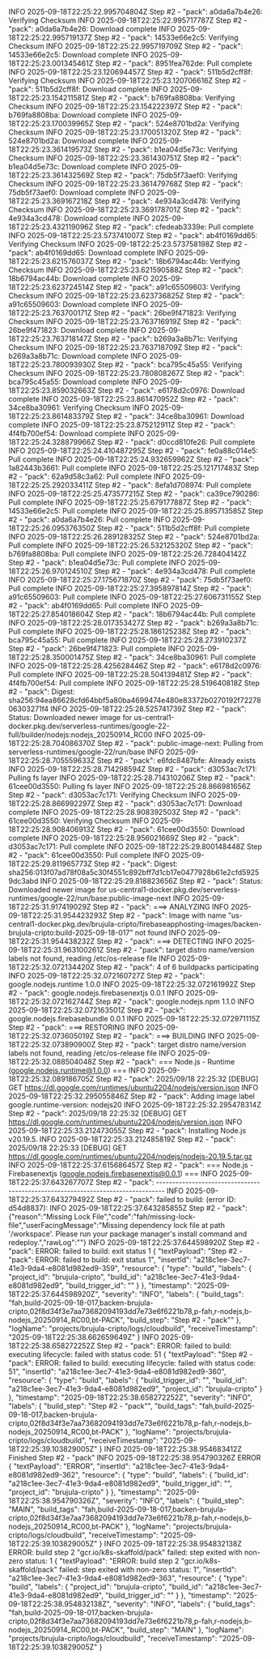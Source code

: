 INFO 2025-09-18T22:25:22.995704804Z Step #2 - "pack": a0da6a7b4e26: Verifying Checksum
INFO 2025-09-18T22:25:22.995717787Z Step #2 - "pack": a0da6a7b4e26: Download complete
INFO 2025-09-18T22:25:22.995719137Z Step #2 - "pack": 14533e66e2c5: Verifying Checksum
INFO 2025-09-18T22:25:22.995719709Z Step #2 - "pack": 14533e66e2c5: Download complete
INFO 2025-09-18T22:25:23.001345461Z Step #2 - "pack": 8951fea762de: Pull complete
INFO 2025-09-18T22:25:23.120694457Z Step #2 - "pack": 511b5d2cff8f: Verifying Checksum
INFO 2025-09-18T22:25:23.120706616Z Step #2 - "pack": 511b5d2cff8f: Download complete
INFO 2025-09-18T22:25:23.154211581Z Step #2 - "pack": b769fa8808ba: Verifying Checksum
INFO 2025-09-18T22:25:23.154222397Z Step #2 - "pack": b769fa8808ba: Download complete
INFO 2025-09-18T22:25:23.170039965Z Step #2 - "pack": 524e8701bd2a: Verifying Checksum
INFO 2025-09-18T22:25:23.170051320Z Step #2 - "pack": 524e8701bd2a: Download complete
INFO 2025-09-18T22:25:23.361419573Z Step #2 - "pack": b1ea04d5e73c: Verifying Checksum
INFO 2025-09-18T22:25:23.361430751Z Step #2 - "pack": b1ea04d5e73c: Download complete
INFO 2025-09-18T22:25:23.361432569Z Step #2 - "pack": 75db5f73aef0: Verifying Checksum
INFO 2025-09-18T22:25:23.361479768Z Step #2 - "pack": 75db5f73aef0: Download complete
INFO 2025-09-18T22:25:23.369167218Z Step #2 - "pack": 4e934a3cd478: Verifying Checksum
INFO 2025-09-18T22:25:23.369178701Z Step #2 - "pack": 4e934a3cd478: Download complete
INFO 2025-09-18T22:25:23.432119096Z Step #2 - "pack": cfedeab3339e: Pull complete
INFO 2025-09-18T22:25:23.573741007Z Step #2 - "pack": ab4f0169dd65: Verifying Checksum
INFO 2025-09-18T22:25:23.573758198Z Step #2 - "pack": ab4f0169dd65: Download complete
INFO 2025-09-18T22:25:23.621576037Z Step #2 - "pack": 18b6794ac44b: Verifying Checksum
INFO 2025-09-18T22:25:23.621590588Z Step #2 - "pack": 18b6794ac44b: Download complete
INFO 2025-09-18T22:25:23.623724514Z Step #2 - "pack": a91c65509603: Verifying Checksum
INFO 2025-09-18T22:25:23.623736825Z Step #2 - "pack": a91c65509603: Download complete
INFO 2025-09-18T22:25:23.763700171Z Step #2 - "pack": 26be9f471823: Verifying Checksum
INFO 2025-09-18T22:25:23.763716919Z Step #2 - "pack": 26be9f471823: Download complete
INFO 2025-09-18T22:25:23.763718147Z Step #2 - "pack": b269a3a8b71c: Verifying Checksum
INFO 2025-09-18T22:25:23.763718709Z Step #2 - "pack": b269a3a8b71c: Download complete
INFO 2025-09-18T22:25:23.780093930Z Step #2 - "pack": bca795c45a55: Verifying Checksum
INFO 2025-09-18T22:25:23.780808267Z Step #2 - "pack": bca795c45a55: Download complete
INFO 2025-09-18T22:25:23.859032663Z Step #2 - "pack": e6178d2c0976: Download complete
INFO 2025-09-18T22:25:23.861470952Z Step #2 - "pack": 34ce8ba30961: Verifying Checksum
INFO 2025-09-18T22:25:23.861483379Z Step #2 - "pack": 34ce8ba30961: Download complete
INFO 2025-09-18T22:25:23.875212911Z Step #2 - "pack": 4f4fb700ef54: Download complete
INFO 2025-09-18T22:25:24.328879966Z Step #2 - "pack": d0ccd810fe26: Pull complete
INFO 2025-09-18T22:25:24.410487295Z Step #2 - "pack": fe0a88c014e5: Pull complete
INFO 2025-09-18T22:25:24.932659962Z Step #2 - "pack": 1a82443b3661: Pull complete
INFO 2025-09-18T22:25:25.121717483Z Step #2 - "pack": 62a9d58c3a62: Pull complete
INFO 2025-09-18T22:25:25.292033411Z Step #2 - "pack": 8efa1d708974: Pull complete
INFO 2025-09-18T22:25:25.473577215Z Step #2 - "pack": ca39ce790286: Pull complete
INFO 2025-09-18T22:25:25.679177887Z Step #2 - "pack": 14533e66e2c5: Pull complete
INFO 2025-09-18T22:25:25.895713585Z Step #2 - "pack": a0da6a7b4e26: Pull complete
INFO 2025-09-18T22:25:26.095376350Z Step #2 - "pack": 511b5d2cff8f: Pull complete
INFO 2025-09-18T22:25:26.289128325Z Step #2 - "pack": 524e8701bd2a: Pull complete
INFO 2025-09-18T22:25:26.532125320Z Step #2 - "pack": b769fa8808ba: Pull complete
INFO 2025-09-18T22:25:26.728404142Z Step #2 - "pack": b1ea04d5e73c: Pull complete
INFO 2025-09-18T22:25:26.970124510Z Step #2 - "pack": 4e934a3cd478: Pull complete
INFO 2025-09-18T22:25:27.175671870Z Step #2 - "pack": 75db5f73aef0: Pull complete
INFO 2025-09-18T22:25:27.395897814Z Step #2 - "pack": a91c65509603: Pull complete
INFO 2025-09-18T22:25:27.606731155Z Step #2 - "pack": ab4f0169dd65: Pull complete
INFO 2025-09-18T22:25:27.854018604Z Step #2 - "pack": 18b6794ac44b: Pull complete
INFO 2025-09-18T22:25:28.017353427Z Step #2 - "pack": b269a3a8b71c: Pull complete
INFO 2025-09-18T22:25:28.186125238Z Step #2 - "pack": bca795c45a55: Pull complete
INFO 2025-09-18T22:25:28.273910237Z Step #2 - "pack": 26be9f471823: Pull complete
INFO 2025-09-18T22:25:28.350001475Z Step #2 - "pack": 34ce8ba30961: Pull complete
INFO 2025-09-18T22:25:28.425628446Z Step #2 - "pack": e6178d2c0976: Pull complete
INFO 2025-09-18T22:25:28.504139481Z Step #2 - "pack": 4f4fb700ef54: Pull complete
INFO 2025-09-18T22:25:28.519640818Z Step #2 - "pack": Digest: sha256:94ea86628cfd64bbf5a80ba4699474e480e83372b0270192f7227806303271f4
INFO 2025-09-18T22:25:28.525741739Z Step #2 - "pack": Status: Downloaded newer image for us-central1-docker.pkg.dev/serverless-runtimes/google-22-full/builder/nodejs:nodejs_20250914_RC00
INFO 2025-09-18T22:25:28.704086370Z Step #2 - "pack": public-image-next: Pulling from serverless-runtimes/google-22/run/base
INFO 2025-09-18T22:25:28.705559633Z Step #2 - "pack": e6fdc8487bfe: Already exists
INFO 2025-09-18T22:25:28.714298594Z Step #2 - "pack": d3053ac7c171: Pulling fs layer
INFO 2025-09-18T22:25:28.714310206Z Step #2 - "pack": 61cee00d3550: Pulling fs layer
INFO 2025-09-18T22:25:28.866981656Z Step #2 - "pack": d3053ac7c171: Verifying Checksum
INFO 2025-09-18T22:25:28.866992297Z Step #2 - "pack": d3053ac7c171: Download complete
INFO 2025-09-18T22:25:28.908392503Z Step #2 - "pack": 61cee00d3550: Verifying Checksum
INFO 2025-09-18T22:25:28.908406913Z Step #2 - "pack": 61cee00d3550: Download complete
INFO 2025-09-18T22:25:28.956021669Z Step #2 - "pack": d3053ac7c171: Pull complete
INFO 2025-09-18T22:25:29.800148448Z Step #2 - "pack": 61cee00d3550: Pull complete
INFO 2025-09-18T22:25:29.811965773Z Step #2 - "pack": Digest: sha256:013f07ad78f08a5c30f4551c892bff7d1cb17e0477928b61e2cfd59259dc3abd
INFO 2025-09-18T22:25:29.818823656Z Step #2 - "pack": Status: Downloaded newer image for us-central1-docker.pkg.dev/serverless-runtimes/google-22/run/base:public-image-next
INFO 2025-09-18T22:25:31.917419029Z Step #2 - "pack": ===> ANALYZING
INFO 2025-09-18T22:25:31.954423293Z Step #2 - "pack": Image with name "us-central1-docker.pkg.dev/brujula-cripto/firebaseapphosting-images/backen-brujula-cripto:build-2025-09-18-017" not found
INFO 2025-09-18T22:25:31.954438232Z Step #2 - "pack": ===> DETECTING
INFO 2025-09-18T22:25:31.963100261Z Step #2 - "pack": target distro name/version labels not found, reading /etc/os-release file
INFO 2025-09-18T22:25:32.072134420Z Step #2 - "pack": 4 of 6 buildpacks participating
INFO 2025-09-18T22:25:32.072160727Z Step #2 - "pack": google.nodejs.runtime 1.0.0
INFO 2025-09-18T22:25:32.072161992Z Step #2 - "pack": google.nodejs.firebasenextjs 0.0.1
INFO 2025-09-18T22:25:32.072162744Z Step #2 - "pack": google.nodejs.npm 1.1.0
INFO 2025-09-18T22:25:32.072163501Z Step #2 - "pack": google.nodejs.firebasebundle 0.0.1
INFO 2025-09-18T22:25:32.072971115Z Step #2 - "pack": ===> RESTORING
INFO 2025-09-18T22:25:32.073605019Z Step #2 - "pack": ===> BUILDING
INFO 2025-09-18T22:25:32.073890900Z Step #2 - "pack": target distro name/version labels not found, reading /etc/os-release file
INFO 2025-09-18T22:25:32.088504048Z Step #2 - "pack": === Node.js - Runtime (google.nodejs.runtime@1.0.0) ===
INFO 2025-09-18T22:25:32.089186705Z Step #2 - "pack": 2025/09/18 22:25:32 [DEBUG] GET https://dl.google.com/runtimes/ubuntu2204/nodejs/version.json
INFO 2025-09-18T22:25:32.295055846Z Step #2 - "pack": Adding image label google.runtime-version: nodejs20
INFO 2025-09-18T22:25:32.295478314Z Step #2 - "pack": 2025/09/18 22:25:32 [DEBUG] GET https://dl.google.com/runtimes/ubuntu2204/nodejs/version.json
INFO 2025-09-18T22:25:33.212473055Z Step #2 - "pack": Installing Node.js v20.19.5.
INFO 2025-09-18T22:25:33.212485819Z Step #2 - "pack": 2025/09/18 22:25:33 [DEBUG] GET https://dl.google.com/runtimes/ubuntu2204/nodejs/nodejs-20.19.5.tar.gz
INFO 2025-09-18T22:25:37.615686457Z Step #2 - "pack": === Node.js - Firebasenextjs (google.nodejs.firebasenextjs@0.0.1) ===
INFO 2025-09-18T22:25:37.643267707Z Step #2 - "pack": --------------------------------------------------------------------------------
INFO 2025-09-18T22:25:37.643279492Z Step #2 - "pack": failed to build: (error ID: d54d8837):
INFO 2025-09-18T22:25:37.643285855Z Step #2 - "pack": {"reason":"Missing Lock File","code":"fah/missing-lock-file","userFacingMessage":"Missing dependency lock file at path '/workspace'. Please run your package manager's install command and redeploy.","rawLog":""}
INFO 2025-09-18T22:25:37.644598920Z Step #2 - "pack": ERROR: failed to build: exit status 1
  {
    "textPayload": "Step #2 - \"pack\": ERROR: failed to build: exit status 1",
    "insertId": "a218c1ee-3ec7-41e3-9da4-e8081d982ed9-359",
    "resource": {
      "type": "build",
      "labels": {
        "project_id": "brujula-cripto",
        "build_id": "a218c1ee-3ec7-41e3-9da4-e8081d982ed9",
        "build_trigger_id": ""
      }
    },
    "timestamp": "2025-09-18T22:25:37.644598920Z",
    "severity": "INFO",
    "labels": {
      "build_tags": "fah,build-2025-09-18-017,backen-brujula-cripto,02f8d34f3e7aa73682094193dd7e73e6f6221b78,p-fah,r-nodejs,b-nodejs_20250914_RC00,bt-PACK",
      "build_step": "Step #2 - \"pack\""
    },
    "logName": "projects/brujula-cripto/logs/cloudbuild",
    "receiveTimestamp": "2025-09-18T22:25:38.662659649Z"
  }
INFO 2025-09-18T22:25:38.658272252Z Step #2 - "pack": ERROR: failed to build: executing lifecycle: failed with status code: 51
  {
    "textPayload": "Step #2 - \"pack\": ERROR: failed to build: executing lifecycle: failed with status code: 51",
    "insertId": "a218c1ee-3ec7-41e3-9da4-e8081d982ed9-360",
    "resource": {
      "type": "build",
      "labels": {
        "build_trigger_id": "",
        "build_id": "a218c1ee-3ec7-41e3-9da4-e8081d982ed9",
        "project_id": "brujula-cripto"
      }
    },
    "timestamp": "2025-09-18T22:25:38.658272252Z",
    "severity": "INFO",
    "labels": {
      "build_step": "Step #2 - \"pack\"",
      "build_tags": "fah,build-2025-09-18-017,backen-brujula-cripto,02f8d34f3e7aa73682094193dd7e73e6f6221b78,p-fah,r-nodejs,b-nodejs_20250914_RC00,bt-PACK"
    },
    "logName": "projects/brujula-cripto/logs/cloudbuild",
    "receiveTimestamp": "2025-09-18T22:25:39.103829005Z"
  }
INFO 2025-09-18T22:25:38.954683412Z Finished Step #2 - "pack"
INFO 2025-09-18T22:25:38.954790326Z ERROR
  {
    "textPayload": "ERROR",
    "insertId": "a218c1ee-3ec7-41e3-9da4-e8081d982ed9-362",
    "resource": {
      "type": "build",
      "labels": {
        "build_id": "a218c1ee-3ec7-41e3-9da4-e8081d982ed9",
        "build_trigger_id": "",
        "project_id": "brujula-cripto"
      }
    },
    "timestamp": "2025-09-18T22:25:38.954790326Z",
    "severity": "INFO",
    "labels": {
      "build_step": "MAIN",
      "build_tags": "fah,build-2025-09-18-017,backen-brujula-cripto,02f8d34f3e7aa73682094193dd7e73e6f6221b78,p-fah,r-nodejs,b-nodejs_20250914_RC00,bt-PACK"
    },
    "logName": "projects/brujula-cripto/logs/cloudbuild",
    "receiveTimestamp": "2025-09-18T22:25:39.103829005Z"
  }
INFO 2025-09-18T22:25:38.954832138Z ERROR: build step 2 "gcr.io/k8s-skaffold/pack" failed: step exited with non-zero status: 1
  {
    "textPayload": "ERROR: build step 2 \"gcr.io/k8s-skaffold/pack\" failed: step exited with non-zero status: 1",
    "insertId": "a218c1ee-3ec7-41e3-9da4-e8081d982ed9-363",
    "resource": {
      "type": "build",
      "labels": {
        "project_id": "brujula-cripto",
        "build_id": "a218c1ee-3ec7-41e3-9da4-e8081d982ed9",
        "build_trigger_id": ""
      }
    },
    "timestamp": "2025-09-18T22:25:38.954832138Z",
    "severity": "INFO",
    "labels": {
      "build_tags": "fah,build-2025-09-18-017,backen-brujula-cripto,02f8d34f3e7aa73682094193dd7e73e6f6221b78,p-fah,r-nodejs,b-nodejs_20250914_RC00,bt-PACK",
      "build_step": "MAIN"
    },
    "logName": "projects/brujula-cripto/logs/cloudbuild",
    "receiveTimestamp": "2025-09-18T22:25:39.103829005Z"
  }

